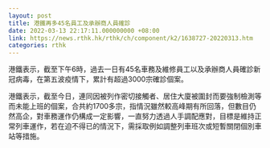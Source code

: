```yaml
---
layout: post
title: 港鐵再多45名員工及承辦商人員確診
date: 2022-03-13 22:17:11.000000000 +08:00
link: https://news.rthk.hk/rthk/ch/component/k2/1638727-20220313.htm
categories: rthk
---
```


港鐵表示，截至下午6時，過去一日有45名車務及維修員工以及承辦商人員確診新冠病毒，在第五波疫情下，累計有超過3000宗確診個案。

港鐵表示，截至今日，連同因被列作密切接觸者、居住大廈被圍封而要強制檢測等而未能上班的個案，合共約1700多宗，指情況雖然較高峰期有所回落，但數目仍然高企，對車務運作仍構成一定影響，一直努力透過人手調配應對，目標是維持正常列車運作，若在迫不得已的情況下，需採取例如調整列車班次或短暫關閉個別車站等措施。
